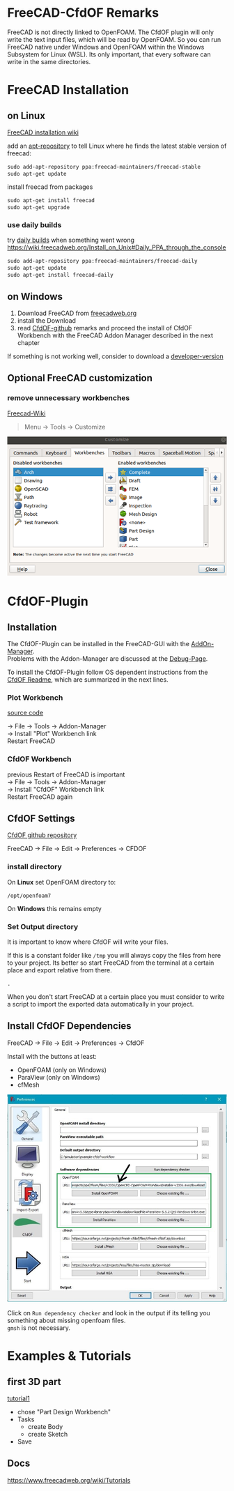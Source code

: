 
FreeCAD-CfdOF Remarks
==============================================================================

FreeCAD is not directly linked to OpenFOAM. 
The CfdOF plugin will only write the text input files, which will be read by OpenFOAM. 
So you can run FreeCAD native under Windows and OpenFOAM within the Windows Subsystem for Linux (WSL). 
Its only important, that every software can write in the same directories.  


FreeCAD Installation
==============================================================================

on Linux
---------------------------------------------------------------------
[FreeCAD installation wiki](https://www.freecadweb.org/wiki/Install_on_Unix)

add an [apt-repository] to tell Linux where he finds the latest stable version of freecad: 

    sudo add-apt-repository ppa:freecad-maintainers/freecad-stable
    sudo apt-get update

[apt-repository]: https://launchpad.net/~freecad-maintainers/+archive/ubuntu/freecad-stable


install freecad from packages 

    sudo apt-get install freecad
    sudo apt-get upgrade


### use daily builds
try [daily builds] when something went wrong  
https://wiki.freecadweb.org/Install_on_Unix#Daily_PPA_through_the_console  

    sudo add-apt-repository ppa:freecad-maintainers/freecad-daily
    sudo apt-get update
    sudo apt-get install freecad-daily

[daily builds]: https://launchpad.net/~freecad-maintainers/+archive/ubuntu/freecad-daily



on Windows
---------------------------------------------------------------------
1. Download FreeCAD from [freecadweb.org](https://www.freecadweb.org/downloads.php) 
2. install the Download
3. read [CfdOF-github](https://github.com/jaheyns/CfdOF) remarks and proceed the install of CfdOF Workbench with the FreeCAD Addon Manager described in the next chapter

If something is not working well, consider to download a [developer-version](https://github.com/FreeCAD/FreeCAD/releases/)  



Optional FreeCAD customization
------------------------------------------------------------------------------

### remove unnecessary workbenches
[Freecad-Wiki](https://www.freecadweb.org/wiki/Interface_Customization)  

>Menu -> Tools -> Customize  

![Workbench-Selector](../resources/freecad-workbench-selector.png)  



CfdOF-Plugin
==============================================================================

Installation
---------------------------------------------------------------------
The CfdOF-Plugin can be installed in the FreeCAD-GUI with the [AddOn-Manager](https://wiki.freecadweb.org/Std_AddonMgr).  
Problems with the Addon-Manager are discussed at the [Debug-Page](https://github.com/FreeCAD/FreeCAD-addons).   

To install the CfdOF-Plugin follow OS dependent instructions from the [CfdOF Readme](https://github.com/jaheyns/CfdOF), which are summarized in the next lines.  


### Plot Workbench
[source code](https://github.com/FreeCAD/freecad.plot)  

-> File -> Tools -> Addon-Manager  
-> Install "Plot" Workbench link  
Restart FreeCAD  


### CfdOF Workbench
previous Restart of FreeCAD is important  
-> File -> Tools -> Addon-Manager  
-> Install "CfdOF" Workbench link  
Restart FreeCAD again  



CfdOF Settings
---------------------------------------------------------------------
[CfdOF github repository](https://github.com/jaheyns/CfdOF)  

FreeCAD -> File -> Edit -> Preferences -> CFDOF


### install directory
On **Linux** set OpenFOAM directory to: 
~~~
/opt/openfoam7
~~~

On **Windows** this remains empty 


### Set Output directory 
It is important to know where CfdOF will write your files. 

If this is a constant folder like `/tmp` you will always copy the files from here to your project. 
Its better so start FreeCAD from the terminal at a certain place and export relative from there.  

    .

When you don't start FreeCAD at a certain place you must consider to write a script to import the exported data automatically in your project. 



Install CfdOF Dependencies
---------------------------------------------------------------------
FreeCAD -> File -> Edit -> Preferences -> CfdOF

Install with the buttons at least:

* OpenFOAM (only on Windows)
* ParaView (only on Windows)
* cfMesh

![](../resources/cfdof-settings-windows.jpg)


Click on `Run dependency checker` and look in the output if its telling you something about missing openfoam files.  
`gmsh` is not necessary. 



Examples & Tutorials
==============================================================================

first 3D part
---------------------------------------------------------------------

[tutorial1](https://www.freecadweb.org/wiki/Creating_a_simple_part_with_PartDesign)  

* chose "Part Design Workbench"
* Tasks
    * create Body
    * create Sketch
* Save


Docs
---------------------------------------------------------------------

https://www.freecadweb.org/wiki/Tutorials
